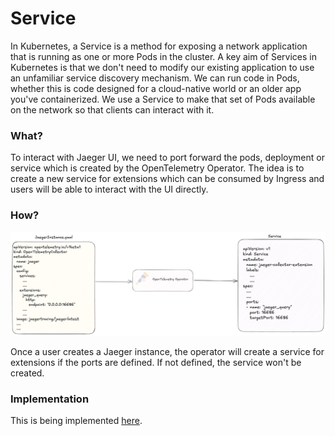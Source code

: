 # Service

In Kubernetes, a Service is a method for exposing a network application that is running as one or more Pods in the cluster.
A key aim of Services in Kubernetes is that we don't need to modify our existing application to use an unfamiliar service discovery mechanism. We can run code in Pods, whether this is code designed for a cloud-native world or an older app you've containerized. We use a Service to make that set of Pods available on the network so that clients can interact with it.

### What?

To interact with Jaeger UI, we need to port forward the pods, deployment or service which is created by the OpenTelemetry Operator. The idea is to create a new service for extensions which can be consumed by Ingress and users will be able to interact with the UI directly.

### How?

<img src="https://github.com/Ankit152/jaeger-operator-idea/blob/main/service/img/service.png">

Once a user creates a Jaeger instance, the operator will create a service for extensions if the ports are defined. If not defined, the service won't be created.

### Implementation

This is being implemented [here](https://github.com/open-telemetry/opentelemetry-operator/pull/3403).